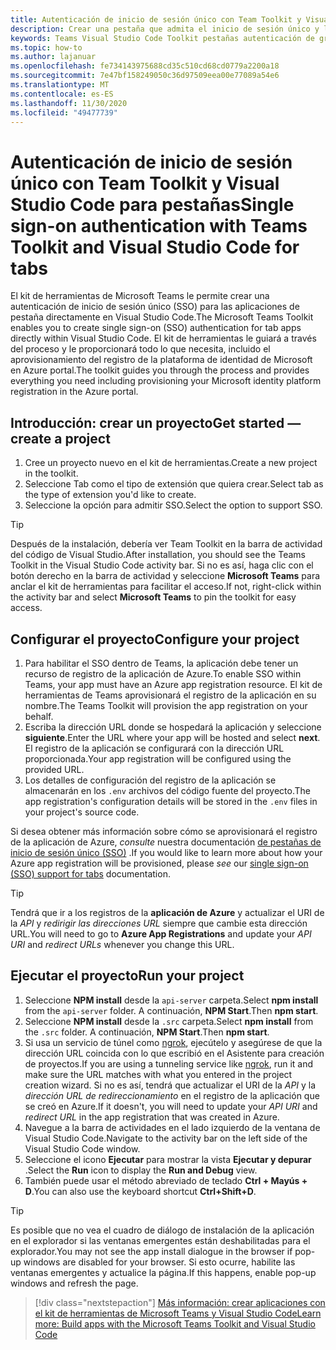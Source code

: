 ```yaml
---
title: Autenticación de inicio de sesión único con Team Toolkit y Visual Studio Code para pestañas
description: Crear una pestaña que admita el inicio de sesión único y las llamadas de Microsoft Graph directamente en Visual Studio Code con el kit de herramientas de Microsoft Teams
keywords: Teams Visual Studio Code Toolkit pestañas autenticación de gráfico de SSO plataforma de identidad de Azure
ms.topic: how-to
ms.author: lajanuar
ms.openlocfilehash: fe734143975688cd35c510cd68cd0779a2200a18
ms.sourcegitcommit: 7e47bf158249050c36d97509eea00e77089a54e6
ms.translationtype: MT
ms.contentlocale: es-ES
ms.lasthandoff: 11/30/2020
ms.locfileid: "49477739"
---
```

# <a name="single-sign-on-authentication-with-teams-toolkit-and-visual-studio-code-for-tabs"></a><span data-ttu-id="a0185-104">Autenticación de inicio de sesión único con Team Toolkit y Visual Studio Code para pestañas</span><span class="sxs-lookup"><span data-stu-id="a0185-104">Single sign-on authentication with Teams Toolkit and Visual Studio Code for tabs</span></span>

<span data-ttu-id="a0185-105">El kit de herramientas de Microsoft Teams le permite crear una autenticación de inicio de sesión único (SSO) para las aplicaciones de pestaña directamente en Visual Studio Code.</span><span class="sxs-lookup"><span data-stu-id="a0185-105">The Microsoft Teams Toolkit enables you to create single sign-on (SSO) authentication  for tab apps directly within Visual Studio Code.</span></span> <span data-ttu-id="a0185-106">El kit de herramientas le guiará a través del proceso y le proporcionará todo lo que necesita, incluido el aprovisionamiento del registro de la plataforma de identidad de Microsoft en Azure portal.</span><span class="sxs-lookup"><span data-stu-id="a0185-106">The toolkit guides you through the process and provides everything you need including provisioning your Microsoft identity platform registration in the Azure portal.</span></span>

## <a name="get-started--create-a-project"></a><span data-ttu-id="a0185-107">Introducción: crear un proyecto</span><span class="sxs-lookup"><span data-stu-id="a0185-107">Get started — create a project</span></span>

1. <span data-ttu-id="a0185-108">Cree un proyecto nuevo en el kit de herramientas.</span><span class="sxs-lookup"><span data-stu-id="a0185-108">Create a new project in the toolkit.</span></span>
1. <span data-ttu-id="a0185-109">Seleccione Tab como el tipo de extensión que quiera crear.</span><span class="sxs-lookup"><span data-stu-id="a0185-109">Select tab as the type of extension you'd like to create.</span></span>
1. <span data-ttu-id="a0185-110">Seleccione la opción para admitir SSO.</span><span class="sxs-lookup"><span data-stu-id="a0185-110">Select the option to support SSO.</span></span>

> [!TIP]
> <span data-ttu-id="a0185-111">Después de la instalación, debería ver Team Toolkit en la barra de actividad del código de Visual Studio.</span><span class="sxs-lookup"><span data-stu-id="a0185-111">After installation, you should see the Teams Toolkit in the Visual Studio Code activity bar.</span></span> <span data-ttu-id="a0185-112">Si no es así, haga clic con el botón derecho en la barra de actividad y seleccione **Microsoft Teams** para anclar el kit de herramientas para facilitar el acceso.</span><span class="sxs-lookup"><span data-stu-id="a0185-112">If not, right-click within the activity bar and select **Microsoft Teams** to pin the toolkit for easy access.</span></span>

## <a name="configure-your-project"></a><span data-ttu-id="a0185-113">Configurar el proyecto</span><span class="sxs-lookup"><span data-stu-id="a0185-113">Configure your project</span></span>

1. <span data-ttu-id="a0185-114">Para habilitar el SSO dentro de Teams, la aplicación debe tener un recurso de registro de la aplicación de Azure.</span><span class="sxs-lookup"><span data-stu-id="a0185-114">To enable SSO within Teams, your app must have an Azure app registration resource.</span></span> <span data-ttu-id="a0185-115">El kit de herramientas de Teams aprovisionará el registro de la aplicación en su nombre.</span><span class="sxs-lookup"><span data-stu-id="a0185-115">The Teams Toolkit will provision the app registration on your behalf.</span></span>
1. <span data-ttu-id="a0185-116">Escriba la dirección URL donde se hospedará la aplicación y seleccione **siguiente**.</span><span class="sxs-lookup"><span data-stu-id="a0185-116">Enter the URL where your app will be hosted and select **next**.</span></span> <span data-ttu-id="a0185-117">El registro de la aplicación se configurará con la dirección URL proporcionada.</span><span class="sxs-lookup"><span data-stu-id="a0185-117">Your app registration will be configured using the provided URL.</span></span>
1. <span data-ttu-id="a0185-118">Los detalles de configuración del registro de la aplicación se almacenarán en los `.env` archivos del código fuente del proyecto.</span><span class="sxs-lookup"><span data-stu-id="a0185-118">The app registration's configuration details will be stored in the `.env` files in your project's source code.</span></span>

<span data-ttu-id="a0185-119">Si desea obtener más información sobre cómo se aprovisionará el registro de la aplicación de Azure, _consulte_  nuestra documentación [de pestañas de inicio de sesión único (SSO)](../tabs/how-to/authentication/auth-aad-sso.md) .</span><span class="sxs-lookup"><span data-stu-id="a0185-119">If you would like to learn more about how your Azure app registration will be provisioned, please _see_  our [single sign-on (SSO) support for tabs](../tabs/how-to/authentication/auth-aad-sso.md) documentation.</span></span>

> [!TIP]
> <span data-ttu-id="a0185-120">Tendrá que ir a los registros de la **aplicación de Azure** y actualizar el URI de la *API* y *redirigir las direcciones URL* siempre que cambie esta dirección URL.</span><span class="sxs-lookup"><span data-stu-id="a0185-120">You will need to go to **Azure App Registrations** and update your *API URI* and *redirect URLs* whenever you change this URL.</span></span>

## <a name="run-your-project"></a><span data-ttu-id="a0185-121">Ejecutar el proyecto</span><span class="sxs-lookup"><span data-stu-id="a0185-121">Run your project</span></span>

1. <span data-ttu-id="a0185-122">Seleccione **NPM install** desde la `api-server` carpeta.</span><span class="sxs-lookup"><span data-stu-id="a0185-122">Select **npm install** from the `api-server` folder.</span></span> <span data-ttu-id="a0185-123">A continuación, **NPM Start**.</span><span class="sxs-lookup"><span data-stu-id="a0185-123">Then **npm start**.</span></span>
1. <span data-ttu-id="a0185-124">Seleccione **NPM install** desde la `.src` carpeta.</span><span class="sxs-lookup"><span data-stu-id="a0185-124">Select **npm install** from the `.src` folder.</span></span> <span data-ttu-id="a0185-125">A continuación, **NPM Start**.</span><span class="sxs-lookup"><span data-stu-id="a0185-125">Then **npm start**.</span></span>
1. <span data-ttu-id="a0185-126">Si usa un servicio de túnel como [ngrok](https://ngrok.com/), ejecútelo y asegúrese de que la dirección URL coincida con lo que escribió en el Asistente para creación de proyectos.</span><span class="sxs-lookup"><span data-stu-id="a0185-126">If you are using a tunneling service like [ngrok](https://ngrok.com/), run it and make sure the URL matches with what you entered in the project creation wizard.</span></span> <span data-ttu-id="a0185-127">Si no es así, tendrá que actualizar el URI de la _API_ y la _dirección URL de redireccionamiento_ en el registro de la aplicación que se creó en Azure.</span><span class="sxs-lookup"><span data-stu-id="a0185-127">If it doesn't, you will need to update your _API URI_ and _redirect URL_ in the app registration that was created in Azure.</span></span>
1. <span data-ttu-id="a0185-128">Navegue a la barra de actividades en el lado izquierdo de la ventana de Visual Studio Code.</span><span class="sxs-lookup"><span data-stu-id="a0185-128">Navigate to the activity bar on the left side of the Visual Studio Code window.</span></span>
1. <span data-ttu-id="a0185-129">Seleccione el icono **Ejecutar** para mostrar la vista **Ejecutar y depurar** .</span><span class="sxs-lookup"><span data-stu-id="a0185-129">Select the **Run** icon to display the **Run and Debug** view.</span></span>
1. <span data-ttu-id="a0185-130">También puede usar el método abreviado de teclado **Ctrl + Mayús + D**.</span><span class="sxs-lookup"><span data-stu-id="a0185-130">You can also use the keyboard shortcut **Ctrl+Shift+D**.</span></span>

> [!TIP]
> <span data-ttu-id="a0185-131">Es posible que no vea el cuadro de diálogo de instalación de la aplicación en el explorador si las ventanas emergentes están deshabilitadas para el explorador.</span><span class="sxs-lookup"><span data-stu-id="a0185-131">You may not see the app install dialogue in the browser if pop-up windows are disabled for your browser.</span></span> <span data-ttu-id="a0185-132">Si esto ocurre, habilite las ventanas emergentes y actualice la página.</span><span class="sxs-lookup"><span data-stu-id="a0185-132">If this happens, enable pop-up windows and refresh the page.</span></span>

> [!div class="nextstepaction"]
> [<span data-ttu-id="a0185-133">Más información: crear aplicaciones con el kit de herramientas de Microsoft Teams y Visual Studio Code</span><span class="sxs-lookup"><span data-stu-id="a0185-133">Learn more: Build apps with the Microsoft Teams Toolkit and Visual Studio Code</span></span>](visual-studio-code-overview.md)
